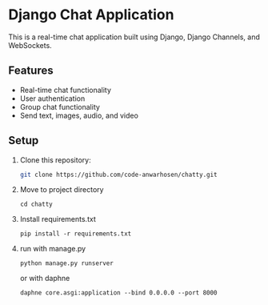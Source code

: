 # Django Chat Application

This is a real-time chat application built using Django, Django Channels, and WebSockets.

## Features

- Real-time chat functionality
- User authentication
- Group chat functionality
- Send text, images, audio, and video

## Setup

1. Clone this repository:

   ```bash
   git clone https://github.com/code-anwarhosen/chatty.git
   ```
2. Move to project directory

   ```
   cd chatty
   ```
3. Install requirements.txt

   ```
   pip install -r requirements.txt
   ```
4. run with manage.py

   ```
   python manage.py runserver
   ```
   or with daphne

   ```
   daphne core.asgi:application --bind 0.0.0.0 --port 8000
   ```
